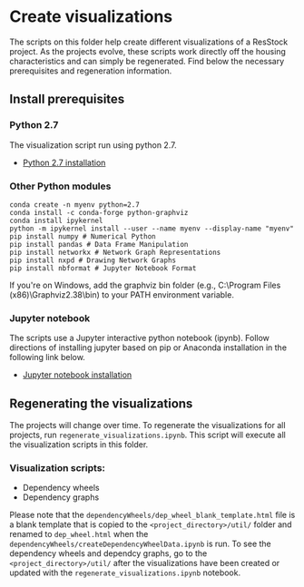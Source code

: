 # Create visualizations

The scripts on this folder help create different visualizations of a ResStock project.  As the projects evolve, these scripts work directly off the housing characteristics and can simply be regenerated.  Find below the necessary prerequisites and regeneration information.

## Install prerequisites

### Python 2.7

The visualization script run using python 2.7.

 - [Python 2.7 installation](https://www.python.org/downloads/)

### Other Python modules

```
conda create -n myenv python=2.7
conda install -c conda-forge python-graphviz
conda install ipykernel
python -m ipykernel install --user --name myenv --display-name "myenv"
pip install numpy # Numerical Python
pip install pandas # Data Frame Manipulation
pip install networkx # Network Graph Representations
pip install nxpd # Drawing Network Graphs
pip install nbformat # Jupyter Notebook Format
```

If you're on Windows, add the graphviz bin folder (e.g., C:\Program Files (x86)\Graphviz2.38\bin) to your PATH environment variable.

### Jupyter notebook

The scripts use a Jupyter interactive python notebook (ipynb). Follow directions of installing jupyter based on pip or Anaconda installation in the following link below.

- [Jupyter notebook installation](https://jupyter.org/install)

## Regenerating the visualizations

The projects will change over time. To regenerate the visualizations for all projects, run `regenerate_visualizations.ipynb`. This script will execute all the visualization scripts in this folder.

### Visualization scripts:

- Dependency wheels
- Dependency graphs

Please note that the `dependencyWheels/dep_wheel_blank_template.html` file is a blank template that is copied to the `<project_directory>/util/` folder and renamed to `dep_wheel.html` when the `dependencyWheels/createDependencyWheelData.ipynb` is run. To see the dependency wheels and dependcy graphs, go to the `<project_directory>/util/` after the visualizations have been created or updated with the `regenerate_visualizations.ipynb` notebook.